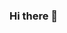 ### Hi there 👋

<!--
**georgijmakarevic/georgijmakarevic** is a ✨ _special_ ✨ repository because its `README.md` (this file) appears on your GitHub profile.

Here are some ideas to get you started:

[![MasterHead](your image link)](your GitHub link)
- 🌱 I’m currently learning ...
- 👯 I’m looking to collaborate on ...
- 🤔 I’m looking for help with ...
- 💬 Ask me about ...
- 📫 How to reach me: ...
- 😄 Pronouns: ...
- ⚡ Fun fact: ...
-->
